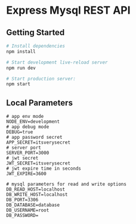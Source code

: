 Express Mysql REST API
==================================

Getting Started
---------------

```sh
# Install dependencies
npm install

# Start development live-reload server
npm run dev

# Start production server:
npm start
```

Local Parameters
---------------
```
# app env mode
NODE_ENV=development
# app debug mode
DEBUG=true
# app password secret
APP_SECRET=itsverysecret
# server port
SERVER_PORT=3000
# jwt secret
JWT_SECRET=itsverysecret
# jwt expire time in seconds
JWT_EXPIRE=3600

# mysql parameters for read and write options
DB_READ_HOST=localhost
DB_WRITE_HOST=localhost
DB_PORT=3306
DB_DATABASE=database
DB_USERNAME=root
DB_PASSWORD=
```
